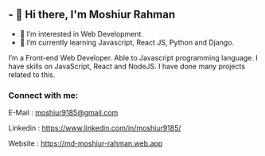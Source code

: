 ## - 👋 Hi there, I'm Moshiur Rahman
- 👀 I’m interested in Web Development.
- 🌱 I’m currently learning Javascript, React JS, Python and Django.


I’m a Front-end Web Developer. Able to Javascript programming language. I have	skills on JavaScript, React and NodeJS. I have done many projects related to this.

 
 ### Connect with me:
 E-Mail : moshiur9185@gmail.com
 
 Linkedin : https://www.linkedin.com/in/moshiur9185/
 
 Website : https://md-moshiur-rahman.web.app
